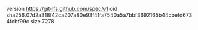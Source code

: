 version https://git-lfs.github.com/spec/v1
oid sha256:07d2a318f42ca207a80e93f41fa7540a5a7bbf3692165b44cbefd6734fcbf99c
size 7278
